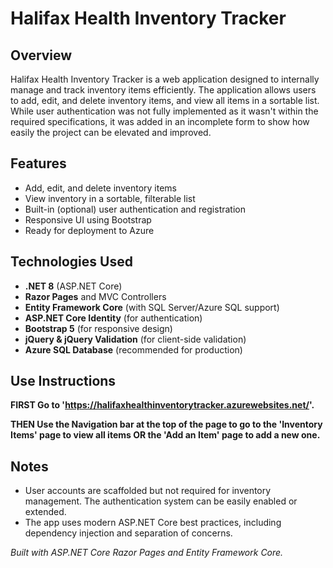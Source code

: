 # Halifax Health Inventory Tracker

## Overview

Halifax Health Inventory Tracker is a web application designed to internally manage and track inventory items efficiently. The application allows users to add, edit, and delete inventory items, and view all items in a sortable list. While user authentication was not fully implemented as it wasn't within the required specifications, it was added in an incomplete form to show how easily the project can be elevated and improved.

## Features

- Add, edit, and delete inventory items
- View inventory in a sortable, filterable list
- Built-in (optional) user authentication and registration
- Responsive UI using Bootstrap
- Ready for deployment to Azure

## Technologies Used

- **.NET 8** (ASP.NET Core)
- **Razor Pages** and MVC Controllers
- **Entity Framework Core** (with SQL Server/Azure SQL support)
- **ASP.NET Core Identity** (for authentication)
- **Bootstrap 5** (for responsive design)
- **jQuery & jQuery Validation** (for client-side validation)
- **Azure SQL Database** (recommended for production)

## Use Instructions

**FIRST Go to 'https://halifaxhealthinventorytracker.azurewebsites.net/'.**

**THEN Use the Navigation bar at the top of the page to go to the 'Inventory Items' page to view all items OR the 'Add an Item' page to add a new one.**

## Notes
- User accounts are scaffolded but not required for inventory management. The authentication system can be easily enabled or extended.
- The app uses modern ASP.NET Core best practices, including dependency injection and separation of concerns.

*Built with ASP.NET Core Razor Pages and Entity Framework Core.*
